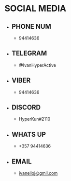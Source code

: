 # SOCIAL MEDIA

  - ## PHONE NUM
    - 94414636

  - ## TELEGRAM
    - @IvanHyperActive

  - ## VIBER
    - 94414636

  - ## DISCORD
    - HyperKun#2110

  - ## WHATS UP
    - +357 94414636

  - ## EMAIL
    - ivanelloj@gmil.com
